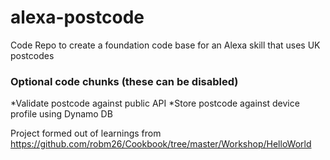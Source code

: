 # alexa-postcode
Code Repo to create a foundation code base for an Alexa skill that uses UK postcodes

### Optional code chunks (these can be disabled)
*Validate postcode against public API
*Store postcode against device profile using Dynamo DB

Project formed out of learnings from https://github.com/robm26/Cookbook/tree/master/Workshop/HelloWorld
